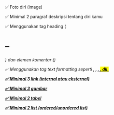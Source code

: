 ✅ Foto diri (image)

✅ Minimal 2 paragraf deskripsi tentang diri kamu

✅ Menggunakan tag heading (<h1>–<h6>) dan elemen komentar (<!-- komentar -->)

✅ Menggunakan tag text formatting seperti <b>, <i>, <u>, <mark>, dll.

✅ Minimal 3 link (internal atau eksternal)

✅ Minimal 3 gambar

✅ Minimal 2 tabel

✅ Minimal 2 list (ordered/unordered list)